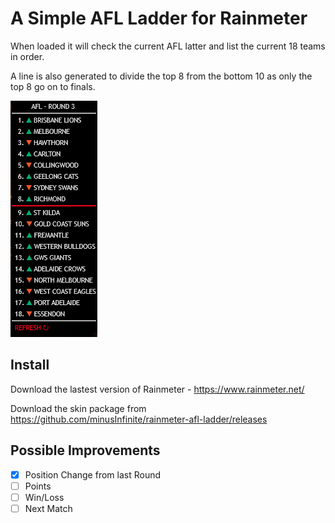 # A Simple AFL Ladder for Rainmeter

When loaded it will check the current AFL latter and list the current 18 teams in order.

A line is also generated to divide the top 8 from the bottom 10 as only the top 8 go on to finals.

![skin example](./skin_example.png)

## Install

Download the lastest version of Rainmeter - <https://www.rainmeter.net/>

Download the skin package from <https://github.com/minusInfinite/rainmeter-afl-ladder/releases>

## Possible Improvements

- [X] Position Change from last Round
- [ ] Points
- [ ] Win/Loss
- [ ] Next Match
